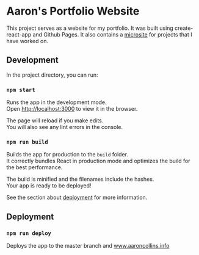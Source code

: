 # Aaron's Portfolio Website

This project serves as a website for my portfolio. It was built using create-react-app and Github Pages.
It also contains a [microsite](https://www.aaroncollins.info/projects/) for projects that I have worked on.

## Development

In the project directory, you can run:

### `npm start`

Runs the app in the development mode.\
Open [http://localhost:3000](http://localhost:3000) to view it in the browser.

The page will reload if you make edits.\
You will also see any lint errors in the console.

### `npm run build`

Builds the app for production to the `build` folder.\
It correctly bundles React in production mode and optimizes the build for the best performance.

The build is minified and the filenames include the hashes.\
Your app is ready to be deployed!

See the section about [deployment](https://facebook.github.io/create-react-app/docs/deployment) for more information.

## Deployment

### ```npm run deploy```
Deploys the app to the master branch and www.aaroncollins.info

